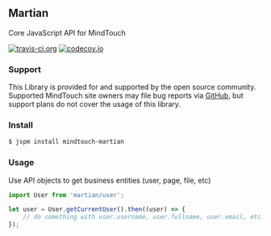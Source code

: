 ## Martian
Core JavaScript API for MindTouch

[![travis-ci.org](https://travis-ci.org/MindTouch/martian.svg?branch=master)](https://travis-ci.org/MindTouch/martian)
[![codecov.io](https://codecov.io/github/MindTouch/martian/coverage.svg?branch=master)](https://codecov.io/github/MindTouch/martian?branch=master)

### Support
This Library is provided for and supported by the open source community. Supported MindTouch site owners may file bug reports via [GitHub](https://github.com/MindTouch/martian/issues), but support plans do not cover the usage of this library.

### Install

```sh
$ jspm install mindtouch-martian
```

### Usage
Use API objects to get business entities (user, page, file, etc)

```javascript
import User from 'martian/user';

let user = User.getCurrentUser().then((user) => {
    // do something with user.username, user.fullname, user.email, etc..
});
```
